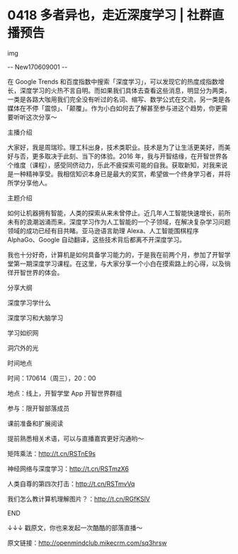 # 0418 多者异也，走近深度学习 | 社群直播预告

img

-- New170609001 --

在 Google Trends 和百度指数中搜索「深度学习」，可以发现它的热度成指数增长，深度学习的火热不言自明。而如果我们具体去查看这些消息，明显分为两类，一类是各路大咖用我们完全没有听过的名词、缩写、数学公式在交流，另一类是各媒体在不停「震惊」、「颠覆」。作为小白如何去了解甚至参与进这个趋势，你更需要听听这次分享～

主播介绍

大家好，我是周瑞珍。理工科出身，技术类职业。技术是为了让生活更美好，而美好与否，更多取决于此刻、当下的体验。2016 年，我与开智结缘，在开智世界各个维度（课程），感受同侪动力，乐此不疲探索可能的自我。获取新知，对我来说是一种精神享受。我相信知识本身已是最大的奖赏，希望做一个终身学习者，并将所学分享他人。

主题介绍

如何让机器拥有智能，人类的探索从来未曾停止。近几年人工智能快速增长，前所未有的浪潮汹涌而来。深度学习作为人工智能的一个子领域，在解决复杂学习问题领域的成功已经有目共睹。亚马逊语言助理 Alexa、人工智能围棋程序 AlphaGo、Google 自动翻译，这些技术背后都离不开深度学习。

我也十分好奇，计算机是如何具备学习能力的，于是我在前两个月，参加了开智学堂第一期深度学习课程。在这里，与大家分享一个小白在摸索路上的心得，以及徜徉开智世界的体会。

分享大纲

深度学习学什么

深度学习和大脑学习

学习如织网

洞穴外的光

时间地点

时间：170614（周三），20：00

地点：线上，开智学堂 App 开智世界群组

参与：限开智部落成员

课前准备和扩展阅读

提前熟悉相关术语，可以与直播嘉宾更好沟通哟～

矩阵乘法：http://t.cn/RSTnE9s

神经网络与深度学习：http://t.cn/RSTmzX6

人类自尊的第四次打击：http://t.cn/RSTmvVq

我们怎么教计算机理解图片？：http://t.cn/RGfKSlV

END

↓↓↓ 戳原文，你也来发起一次酷酷的部落直播～

原文链接：http://openmindclub.mikecrm.com/sq3hrsw


